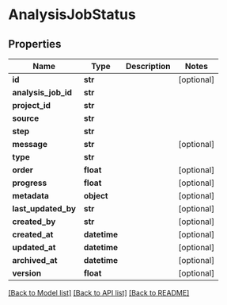 # AnalysisJobStatus

## Properties
Name | Type | Description | Notes
------------ | ------------- | ------------- | -------------
**id** | **str** |  | [optional] 
**analysis_job_id** | **str** |  | 
**project_id** | **str** |  | 
**source** | **str** |  | 
**step** | **str** |  | 
**message** | **str** |  | [optional] 
**type** | **str** |  | 
**order** | **float** |  | [optional] 
**progress** | **float** |  | [optional] 
**metadata** | **object** |  | [optional] 
**last_updated_by** | **str** |  | [optional] 
**created_by** | **str** |  | [optional] 
**created_at** | **datetime** |  | [optional] 
**updated_at** | **datetime** |  | [optional] 
**archived_at** | **datetime** |  | [optional] 
**version** | **float** |  | [optional] 

[[Back to Model list]](../README.md#documentation-for-models) [[Back to API list]](../README.md#documentation-for-api-endpoints) [[Back to README]](../README.md)

